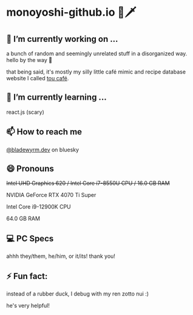# monoyoshi-github.io 🐉🗡️

## 🔭 I’m currently working on ...

a bunch of random and seemingly unrelated stuff in a disorganized way. hello by the way 👋

that being said, it's mostly my silly little café mimic and recipe database website I called [tou café](https://tou-cafe.bladewyrm.dev).

## 🌱 I’m currently learning ...

react.js (scary)

## 📫 How to reach me

[@bladewyrm.dev](https://bsky.app/profile/bladewyrm.dev) on bluesky

## 😄 Pronouns

~~Intel UHD Graphics 620 / Intel Core i7-8550U CPU / 16.0 GB RAM~~

NVIDIA GeForce RTX 4070 Ti Super

Intel Core i9-12900K CPU

64.0 GB RAM

## 💻 PC Specs

ahhh they/them, he/him, or it/its! thank you!

## ⚡ Fun fact:

instead of a rubber duck, I debug with my ren zotto nui :)

he's very helpful!

<!--
**monoyoshi/monoyoshi** is a ✨ _special_ ✨ repository because its `README.md` (this file) appears on your GitHub profile.

Here are some ideas to get you started:

- 🔭 I’m currently working on ...
- 🌱 I’m currently learning ...
- 👯 I’m looking to collaborate on ...
- 🤔 I’m looking for help with ...
- 💬 Ask me about ...
- 📫 How to reach me: ...
- 😄 Pronouns: ...
- ⚡ Fun fact: ...
-->
